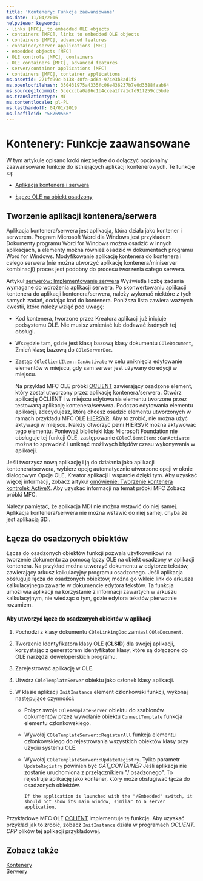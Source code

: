 ```yaml
---
title: 'Kontenery: Funkcje zaawansowane'
ms.date: 11/04/2016
helpviewer_keywords:
- links [MFC], to embedded OLE objects
- containers [MFC], links to embedded OLE objects
- containers [MFC], advanced features
- container/server applications [MFC]
- embedded objects [MFC]
- OLE controls [MFC], containers
- OLE containers [MFC], advanced features
- server/container applications [MFC]
- containers [MFC], container applications
ms.assetid: 221fd99c-b138-40fa-ad6a-974e3b3ad1f8
ms.openlocfilehash: 350431975a4335fc06e436237b7e0d3388faab64
ms.sourcegitcommit: 5cecccba0a96c1b4ccea1f7a1cfd91f259cc5bde
ms.translationtype: MT
ms.contentlocale: pl-PL
ms.lasthandoff: 04/01/2019
ms.locfileid: "58769566"
---
```

# <a name="containers-advanced-features"></a>Kontenery: Funkcje zaawansowane

W tym artykule opisano kroki niezbędne do dołączyć opcjonalny zaawansowane funkcje do istniejących aplikacji kontenerowych. Te funkcje są:

- [Aplikacja kontenera i serwera](#_core_creating_a_container_server_application)

- [Łącze OLE na obiekt osadzony](#_core_links_to_embedded_objects)

##  <a name="_core_creating_a_container_server_application"></a> Tworzenie aplikacji kontenera/serwera

Aplikacja kontenera/serwera jest aplikacja, która działa jako kontener i serwerem. Program Microsoft Word dla Windows jest przykładem. Dokumenty programu Word for Windows można osadzić w innych aplikacjach, a elementy można również osadzić w dokumentach programu Word for Windows. Modyfikowanie aplikację kontenera do kontenera i całego serwera (nie można utworzyć aplikację kontenera/miniserver kombinacji) proces jest podobny do procesu tworzenia całego serwera.

Artykuł [serwerów: Implementowanie serwera](../mfc/servers-implementing-a-server.md) Wyświetla liczbę zadania wymagane do wdrożenia aplikacji serwera. Po skonwertowaniu aplikacji kontenera do aplikacji kontenera/serwera, należy wykonać niektóre z tych samych zadań, dodając kod do kontenera. Poniższa lista zawiera ważnych kwestii, które należy wziąć pod uwagę:

- Kod kontenera, tworzone przez Kreatora aplikacji już inicjuje podsystemu OLE. Nie musisz zmieniać lub dodawać żadnych tej obsługi.

- Wszędzie tam, gdzie jest klasą bazową klasy dokumentu `COleDocument`, Zmień klasę bazową do `COleServerDoc`.

- Zastąp `COleClientItem::CanActivate` w celu uniknięcia edytowanie elementów w miejscu, gdy sam serwer jest używany do edycji w miejscu.

   Na przykład MFC OLE próbki [OCLIENT](../overview/visual-cpp-samples.md) zawierający osadzone element, który został utworzony przez aplikację kontenera/serwera. Otwórz aplikację OCLIENT i w miejscu edytowania elementu tworzone przez testowaną aplikację kontenera/serwera. Podczas edytowania elementu aplikacji, zdecydujesz, którą chcesz osadzić elementu utworzonych w ramach przykładu MFC OLE [HIERSVR](../overview/visual-cpp-samples.md). Aby to zrobić, nie można użyć aktywacji w miejscu. Należy otworzyć pełni HIERSVR można aktywować tego elementu. Ponieważ biblioteki klas Microsoft Foundation nie obsługuje tej funkcji OLE, zastępowanie `COleClientItem::CanActivate` można to sprawdzić i uniknąć możliwych błędów czasu wykonywania w aplikacji.

Jeśli tworzysz nową aplikację i ją do działania jako aplikacji kontenera/serwera, wybierz opcję automatycznie utworzone opcji w oknie dialogowym Opcje OLE, Kreator aplikacji i wsparcie dzięki tym. Aby uzyskać więcej informacji, zobacz artykuł [omówienie: Tworzenie kontenera kontrolek ActiveX](../mfc/reference/creating-an-mfc-activex-control-container.md). Aby uzyskać informacji na temat próbki MFC Zobacz próbki MFC.

Należy pamiętać, że aplikacja MDI nie można wstawić do niej samej. Aplikacja kontenera/serwera nie można wstawić do niej samej, chyba że jest aplikacją SDI.

##  <a name="_core_links_to_embedded_objects"></a> Łącza do osadzonych obiektów

Łącza do osadzonych obiektów funkcji pozwala użytkownikowi na tworzenie dokumentu za pomocą łączy OLE na obiekt osadzony w aplikacji kontenera. Na przykład można utworzyć dokumentu w edytorze tekstów, zawierający arkusz kalkulacyjny programu osadzonego. Jeśli aplikacja obsługuje łącza do osadzonych obiektów, można go wkleić link do arkusza kalkulacyjnego zawarte w dokumencie edytora tekstów. Ta funkcja umożliwia aplikacji na korzystanie z informacji zawartych w arkuszu kalkulacyjnym, nie wiedząc o tym, gdzie edytora tekstów pierwotnie rozumiem.

#### <a name="to-link-to-embedded-objects-in-your-application"></a>Aby utworzyć łącze do osadzonych obiektów w aplikacji

1. Pochodzi z klasy dokumentu `COleLinkingDoc` zamiast `COleDocument`.

1. Tworzenie Identyfikatora klasy OLE (**CLSID**) dla swojej aplikacji, korzystając z generatorem identyfikator klasy, które są dołączone do OLE narzędzi deweloperskich programu.

1. Zarejestrować aplikację w OLE.

1. Utwórz `COleTemplateServer` obiektu jako członek klasy aplikacji.

1. W klasie aplikacji `InitInstance` element członkowski funkcji, wykonaj następujące czynności:

   - Połącz swoje `COleTemplateServer` obiektu do szablonów dokumentów przez wywołanie obiektu `ConnectTemplate` funkcja elementu członkowskiego.

   - Wywołaj `COleTemplateServer::RegisterAll` funkcja elementu członkowskiego do rejestrowania wszystkich obiektów klasy przy użyciu systemu OLE.

   - Wywołaj `COleTemplateServer::UpdateRegistry`. Tylko parametr `UpdateRegistry` powinien być *OAT_CONTAINER* Jeśli aplikacja nie zostanie uruchomiona z przełącznikiem "/ osadzonego". To rejestruje aplikację jako kontener, który może obsługiwać łącza do osadzonych obiektów.

         If the application is launched with the "/Embedded" switch, it should not show its main window, similar to a server application.

Przykładowe MFC OLE [OCLIENT](../overview/visual-cpp-samples.md) implementuje tę funkcję. Aby uzyskać przykład jak to zrobić, zobacz `InitInstance` działa w programach *OCLIENT. CPP* plików tej aplikacji przykładowej.

## <a name="see-also"></a>Zobacz także

[Kontenery](../mfc/containers.md)<br/>
[Serwery](../mfc/servers.md)
